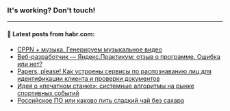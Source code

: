 ### It's working? Don't touch!

---
<!--
#### 🛠️ Technical stack:

![C++](https://img.shields.io/badge/C++-informational?logo=c%2B%2B&style=flat&logoColor=white&color=9C033A)
![Java](https://img.shields.io/badge/Java-informational?logo=java&style=flat&logoColor=white&color=007396)
![Kotlin](https://img.shields.io/badge/Kotlin-informational?logo=Kotlin&style=flat&logoColor=white&color=0095D5)
![JS](https://img.shields.io/badge/JS-informational?logo=javaScript&style=flat&logoColor=black&color=F7Df1E) <br>
![HTML5](https://img.shields.io/badge/HTML5-informational?logo=html5&style=flat&logoColor=white&color=E34F26)
![CSS3](https://img.shields.io/badge/CSS3-informational?logo=css3&style=flat&logoColor=white&color=157286)
![Sass](https://img.shields.io/badge/Saas-informational?logo=sass&style=flat&logoColor=white&color=hotpink)
![PHP](https://img.shields.io/badge/PHP-informational?logo=php&style=flat&logoColor=white&color=777BB4) <br>
![WebPAck](https://img.shields.io/badge/WebPack-informational?logo=webPack&style=flat&logoColor=white&color=FF6F00)
![Bootstrap](https://img.shields.io/badge/Bootstrap-informational?logo=Bootstrap&style=flat&logoColor=white&color=7952B3)
![MySQL](https://img.shields.io/badge/MySQL-informational?logo=MySQL&style=flat&logoColor=white&color=00f) <br>
![NodeJS](https://img.shields.io/badge/NodeJS-informational?logo=node.js&style=flat&logoColor=white&color=43853D)
![Spring](https://img.shields.io/badge/Spring-informational?logo=Spring&style=flat&logoColor=white&color=0A9EDC)
![Angular](https://img.shields.io/badge/Vue-informational?logo=vue.js&style=flat&logoColor=white&color=red)
![Git](https://img.shields.io/badge/Git-informational?logo=git&style=flat&logoColor=white&color=darkorange)

___
-->

#### 💬 Latest posts from habr.com:

<!-- BLOG-POST-LIST:START -->
- [CPPN + музыка. Генерируем музыкальное видео](https://habr.com/ru/post/675144/?utm_source=habrahabr&utm_medium=rss&utm_campaign=675144)
- [Веб-разработчик — Яндекс.Практикум: отзыв о программе. Ошибка или нет?](https://habr.com/ru/post/675142/?utm_source=habrahabr&utm_medium=rss&utm_campaign=675142)
- [Papers, please! Как устроены сервисы по распознаванию лиц для идентификации клиента и проверки документов](https://habr.com/ru/post/675124/?utm_source=habrahabr&utm_medium=rss&utm_campaign=675124)
- [Идея о «печатном станке»: системные алгоритмы на рынке спортивных событий](https://habr.com/ru/post/675118/?utm_source=habrahabr&utm_medium=rss&utm_campaign=675118)
- [Российское ПО или каково пить сладкий чай без сахара](https://habr.com/ru/post/672530/?utm_source=habrahabr&utm_medium=rss&utm_campaign=672530)
<!-- BLOG-POST-LIST:END -->

